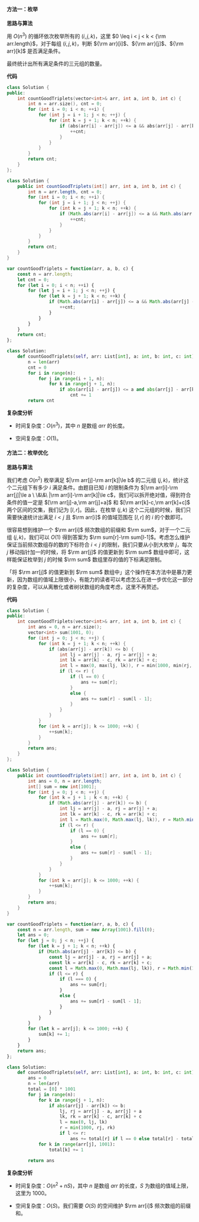 #### 方法一：枚举

**思路与算法**

用 $O(n^3)$ 的循环依次枚举所有的 $(i, j, k)$，这里 $0 \leq i < j < k < {\rm arr.length}$，对于每组 $(i, j, k)$，判断 ${\rm arr}[i]$、${\rm arr}[j]$、${\rm arr}[k]$ 是否满足条件。

最终统计出所有满足条件的三元组的数量。

**代码**

```cpp [sol1-C++]
class Solution {
public:
    int countGoodTriplets(vector<int>& arr, int a, int b, int c) {
        int n = arr.size(), cnt = 0;
        for (int i = 0; i < n; ++i) {
            for (int j = i + 1; j < n; ++j) {
                for (int k = j + 1; k < n; ++k) {
                    if (abs(arr[i] - arr[j]) <= a && abs(arr[j] - arr[k]) <= b && abs(arr[i] - arr[k]) <= c) {
                        ++cnt;
                    }
                }
            }
        }
        return cnt;
    }
};
```

```Java [sol1-Java]
class Solution {
    public int countGoodTriplets(int[] arr, int a, int b, int c) {
        int n = arr.length, cnt = 0;
        for (int i = 0; i < n; ++i) {
            for (int j = i + 1; j < n; ++j) {
                for (int k = j + 1; k < n; ++k) {
                    if (Math.abs(arr[i] - arr[j]) <= a && Math.abs(arr[j] - arr[k]) <= b && Math.abs(arr[i] - arr[k]) <= c) {
                        ++cnt;
                    }
                }
            }
        }
        return cnt;
    }
}
```

```JavaScript [sol1-JavaScript]
var countGoodTriplets = function(arr, a, b, c) {
    const n = arr.length;
    let cnt = 0;
    for (let i = 0; i < n; ++i) {
        for (let j = i + 1; j < n; ++j) {
            for (let k = j + 1; k < n; ++k) {
                if (Math.abs(arr[i] - arr[j]) <= a && Math.abs(arr[j] - arr[k]) <= b && Math.abs(arr[i] - arr[k]) <= c) {
                    ++cnt;
                }
            }
        }
    }
    return cnt;
};
```

```Python [sol1-Python3]
class Solution:
    def countGoodTriplets(self, arr: List[int], a: int, b: int, c: int) -> int:
        n = len(arr)
        cnt = 0
        for i in range(n):
            for j in range(i + 1, n):
                for k in range(j + 1, n):
                    if abs(arr[i] - arr[j]) <= a and abs(arr[j] - arr[k]) <= b and abs(arr[i] - arr[k]) <= c:
                        cnt += 1
        return cnt
```

**复杂度分析**

+ 时间复杂度：$O(n^3)$，其中 $n$ 是数组 $\textit{arr}$ 的长度。

+ 空间复杂度：$O(1)$。

#### 方法二：枚举优化

**思路与算法**

我们考虑 $O(n^2)$ 枚举满足 $|\rm arr[j]-\rm arr[k]|\le b$ 的二元组 $(j,k)$，统计这个二元组下有多少 $i$ 满足条件。由题目已知 $i$ 的限制条件为 $|\rm arr[i]-\rm arr[j]|\le a \ \&\&\ |\rm arr[i]-\rm arr[k]|\le c$，我们可以拆开绝对值，得到符合条件的值一定是 $[\rm arr[j]-a,\rm arr[j]+a]$ 和 $[\rm arr[k]-c,\rm arr[k]+c]$ 两个区间的交集，我们记为 $[l,r]$。因此，在枚举 $(j,k)$ 这个二元组的时候，我们只需要快速统计出满足 $i<j$ 且 $\rm arr[i]$ 的值域范围在 $[l,r]$ 的 $i$ 的个数即可。

很容易想到维护一个 $\rm arr[i]$ 频次数组的前缀和 $\rm sum$，对于一个二元组 $(j,k)$，我们可以 $O(1)$ 得到答案为 $\rm sum[r]-\rm sum[l-1]$。考虑怎么维护保证当前频次数组存的数的下标符合 $i<j$ 的限制，我们只要从小到大枚举 $j$，每次 $j$ 移动指针加一的时候，将 $\rm arr[j]$ 的值更新到 $\rm sum$ 数组中即可，这样能保证枚举到 $j$ 的时候 $\rm sum$ 数组里存的值的下标满足限制。

 「将 $\rm arr[j]$ 的值更新到 $\rm sum$ 数组中」这个操作在本方法中是暴力更新，因为数组的值域上限很小，有能力的读者可以考虑怎么在进一步优化这一部分的复杂度，可以从离散化或者树状数组的角度考虑，这里不再赘述。

**代码**

```cpp [sol2-C++]
class Solution {
public:
    int countGoodTriplets(vector<int>& arr, int a, int b, int c) {
        int ans = 0, n = arr.size();
        vector<int> sum(1001, 0);
        for (int j = 0; j < n; ++j) {
            for (int k = j + 1; k < n; ++k) {
                if (abs(arr[j] - arr[k]) <= b) {
                    int lj = arr[j] - a, rj = arr[j] + a;
                    int lk = arr[k] - c, rk = arr[k] + c;
                    int l = max(0, max(lj, lk)), r = min(1000, min(rj, rk));
                    if (l <= r) {
                        if (l == 0) {
                            ans += sum[r];
                        }
                        else {
                            ans += sum[r] - sum[l - 1];
                        }
                    }
                }
            }
            for (int k = arr[j]; k <= 1000; ++k) {
                ++sum[k];
            }
        }
        return ans;
    }
};
```

```Java [sol2-Java]
class Solution {
    public int countGoodTriplets(int[] arr, int a, int b, int c) {
        int ans = 0, n = arr.length;
        int[] sum = new int[1001];
        for (int j = 0; j < n; ++j) {
            for (int k = j + 1 ; k < n; ++k) {
                if (Math.abs(arr[j] - arr[k]) <= b) {
                    int lj = arr[j] - a, rj = arr[j] + a;
                    int lk = arr[k] - c, rk = arr[k] + c;
                    int l = Math.max(0, Math.max(lj, lk)), r = Math.min(1000, Math.min(rj, rk));
                    if (l <= r) {
                        if (l == 0) {
                            ans += sum[r];
                        }
                        else {
                            ans += sum[r] - sum[l - 1];
                        }
                    }
                }
            }
            for (int k = arr[j]; k <= 1000; ++k) {
                ++sum[k];
            }
        }
        return ans;
    }
}
```

```JavaScript [sol2-JavaScript]
var countGoodTriplets = function(arr, a, b, c) {
    const n = arr.length, sum = new Array(1001).fill(0);
    let ans = 0;
    for (let j = 0; j < n; ++j) {
        for (let k = j + 1; k < n; ++k) {
            if (Math.abs(arr[j] - arr[k]) <= b) {
                const lj = arr[j] - a, rj = arr[j] + a;
                const lk = arr[k] - c, rk = arr[k] + c;
                const l = Math.max(0, Math.max(lj, lk)), r = Math.min(1000, Math.min(rj, rk));
                if (l <= r) {
                    if (l === 0) {
                        ans += sum[r];
                    }
                    else {
                        ans += sum[r] - sum[l - 1];
                    }
                }
            }
        }
        for (let k = arr[j]; k <= 1000; ++k) {
            sum[k] += 1;
        }
    }
    return ans;
};
```

```Python [sol2-Python3]
class Solution:
    def countGoodTriplets(self, arr: List[int], a: int, b: int, c: int) -> int:
        ans = 0
        n = len(arr)
        total = [0] * 1001
        for j in range(n):
            for k in range(j + 1, n):
                if abs(arr[j] - arr[k]) <= b:
                    lj, rj = arr[j] - a, arr[j] + a
                    lk, rk = arr[k] - c, arr[k] + c
                    l = max(0, lj, lk)
                    r = min(1000, rj, rk)
                    if l <= r:
                        ans += total[r] if l == 0 else total[r] - total[l - 1]
            for k in range(arr[j], 1001):
                total[k] += 1
        
        return ans
```

**复杂度分析**

+ 时间复杂度：$O(n^2+nS)$，其中 $n$ 是数组 $\textit{arr}$ 的长度，$S$ 为数组的值域上限，这里为 $1000$。

+ 空间复杂度：$O(S)$。我们需要 $O(S)$ 的空间维护 $\rm arr[i]$ 频次数组的前缀和。